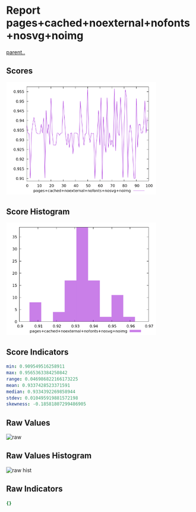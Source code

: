 # Report pages+cached+noexternal+nofonts+nosvg+noimg

[parent..](./..)  


## Scores

![score](./score.png)  

## Score Histogram

![hist](./hist.png)  

## Score Indicators

```yaml
min: 0.909549516258911
max: 0.9565363384250842
range: 0.046986822166173225
mean: 0.9337428523371591
median: 0.9334392269858944
stdev: 0.010495919881572198
skewness: -0.18581807299486905

```

## Raw Values

![raw](./raw.png)  

## Raw Values Histogram

![raw hist](./raw_hist.png)  

## Raw Indicators

```yaml
{}

```

<style>
  img {
    max-width: 80%;
  }
</style>
      
